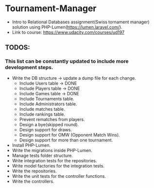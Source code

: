 # Tournament-Manager

* Intro to Relational Databases assignment(Swiss tornament manager) solution using PHP-Lumen(https://lumen.laravel.com/).
* Link to course: https://www.udacity.com/courses/ud197

## TODOS:

### This list can be constantly updated to include more development steps.

* Write the DB structure -> update a dump file for each change.
    * Include Users table -> DONE
    * Include Players table -> DONE
    * Include Games table -> DONE
    * Include Tournaments table.
    * Include Administrators table.
    * Include matches table.
    * Include rankings table.
    * Prevent rematches from players.
    * Design a bye(skipped round).
    * Design support for draws.
    * Design support for OMW (Opponent Match Wins).
    * Design support for more than one tournament.
* Install PHP-Lumen.
* Write the migrations inside PHP-Lumen.
* Manage tests folder structure.
* Write integration tests for the repositories.
* Write model factories for the integration tests.
* Write the repositories.
* Write the unit tests for the controller functions.
* Write the controllers.
